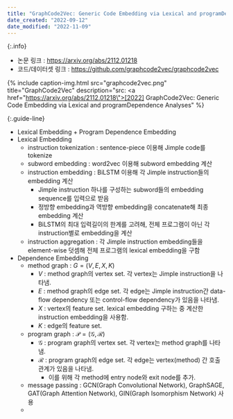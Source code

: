 ```yaml
---
title: "GraphCode2Vec: Generic Code Embedding via Lexical and programDependence Analyses"
date_created: "2022-09-12"
date_modified: "2022-11-09"
---
```


{:.info}
- 논문 링크 : <https://arxiv.org/abs/2112.01218>
- 코드/데이터셋 링크 : <https://github.com/graphcode2vec/graphcode2vec>

{% include caption-img.html src="graphcode2vec.png" title="GraphCode2Vec" description="src: <a href=\"https://arxiv.org/abs/2112.01218\">[2022] GraphCode2Vec: Generic Code Embedding via Lexical and programDependence Analyses</a>" %}

{:.guide-line}
- Lexical Embedding + Program Dependence Embedding
- Lexical Embedding
  - instruction tokenization : sentence-piece 이용해 Jimple code를 tokenize
  - subword embedding : word2vec 이용해 subword embedding 계산
  - instruction embedding : BiLSTM 이용해 각 Jimple instruction들의 embedding 계산
    - Jimple instruction 하나를 구성하는 subword들의 embedding sequence를 입력으로 받음
    - 정방향 embedding과 역방향 embedding을 concatenate해 최종 embedding 계산
    - BiLSTM의 최대 입력길이의 한계를 고려해, 전체 프로그램이 아닌 각 instruction별로 embedding을 계산
  - instruction aggregation : 각 Jimple instruction embedding들을 element-wise 덧셈해 전체 프로그램의 lexical embedding을 구함
- Dependence Embedding
  - method graph : $G = (V, E, X, K)$
    - $V$ : method graph의 vertex set. 각 vertex는 Jimple instruction을 나타냄.
    - $E$ : method graph의 edge set. 각 edge는 Jimple instruction간 data-flow dependency 또는 control-flow dependency가 있음을 나타냄.
    - $X$ : vertex의 feature set. lexical embedding 구하는 중 계산한 instruction embedding을 사용함.
    - $K$ : edge의 feature set. 
  - program graph : $\mathcal{P} = (\mathcal{G}, \mathcal{R})$
    - $\mathcal{G}$ : program graph의 vertex set. 각 vertex는 method graph를 나타냄.
    - $\mathcal{R}$ : program graph의 edge set. 각 edge는 vertex(method) 간 호출 관계가 있음을 나타냄.
      - 이를 위해 각 method에 entry node와 exit node를 추가.
  - message passing : GCN(Graph Convolutional Network), GraphSAGE, GAT(Graph Attention Network), GIN(Graph Isomorphism Network) 사용
  - 